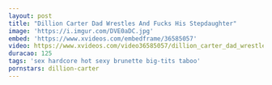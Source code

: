 ```yaml
---
layout: post
title: "Dillion Carter Dad Wrestles And Fucks His Stepdaughter"
image: 'https://i.imgur.com/DVE0aDC.jpg'
embed: 'https://www.xvideos.com/embedframe/36585057'
video: https://www.xvideos.com/video36585057/dillion_carter_dad_wrestles_and_fucks_his_stepdaughter
duracao: 125
tags: 'sex hardcore hot sexy brunette big-tits taboo'
pornstars: dillion-carter
---
```

